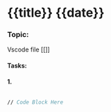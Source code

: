 # {{title}} {{date}}

### Topic: #

Vscode file [[]]
#### Tasks:

#### 1.

``` fsharp

// Code Block Here

```